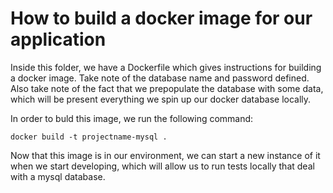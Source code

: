 # How to build a docker image for our application

Inside this folder, we have a Dockerfile which gives instructions for building a docker image. 
Take note of the database name and password defined. Also take note of the fact that we prepopulate the database with some data, which will be present everything we spin up our docker database locally.

In order to buld this image, we run the following command:
```
docker build -t projectname-mysql .
```

Now that this image is in our environment, we can start a new instance of it when we start developing, which will allow us to run tests locally that deal with a mysql database.
